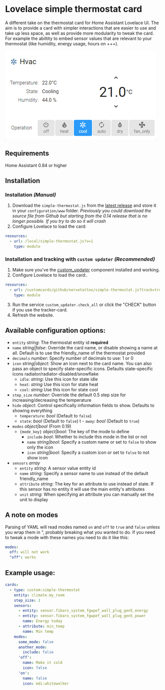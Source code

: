 # Lovelace simple thermostat card

A different take on the thermostat card for Home Assistant Lovelace UI.
The aim is to provide a card with simpler interactions that are easier to use and take up less space, as well as provide more modularity to tweak the card. For example the abiltity to embed sensor values that are relevant to your thermostat (like humidity, energy usage, hours on +++).

![Example thermostat](https://github.com/nervetattoo/simple-thermostat/raw/master/thermostat-card.png)

## Requirements

Home Assistant 0.84 or higher

## Installation

### Installation _(Manual)_

1. Download the `simple-thermostat.js` from the [latest release](https://github.com/nervetattoo/simple-thermostat/releases/latest) and store it in your `configuration/www` folder.
   _Previously you could download the source file from Github but starting from the 0.14 release that is no longer possible. If you try to do so it will crash_
2. Configure Lovelace to load the card:

```yaml
resources:
  - url: /local/simple-thermostat.js?v=1
    type: module
```

### Installation and tracking with `custom updater` _(Recommended)_

1. Make sure you've the [custom_updater](https://github.com/custom-components/custom_updater) component installed and working.
2. Configure Lovelace to load the card:.

```yaml
resources:
  - url: /customcards/github/nervetattoo/simple-thermostat.js?track=true
    type: module
```

3. Run the service `custom_updater.check_all` or click the "CHECK" button if you use the tracker-card.
4. Refresh the website.

## Available configuration options:

- `entity` _string_: The thermostat entity id **required**
- `name` _string|false_: Override the card name, or disable showing a name at all. Default is to use the friendly_name of the thermostat provided
- `decimals` _number_: Specify number of decimals to use: 1 or 0
- `icon` _string|object_: Show an icon next to the card name. You can also pass an object to specify state-specific icons. Defaults state-specific icons radiator/radiator-disabled/snowflake
  - `idle`: _string_: Use this icon for state idle
  - `heat`: _string_ Use this icon for state heat
  - `cool`: _string_ Use this icon for state cool
- `step_size` _number_: Override the default 0.5 step size for increasing/decreasing the temperature
- `hide` _object_: Control specifically information fields to show. Defaults to showing everything
  - `temperature`: _bool_ (Default to `false`)
  - `state`: _bool_ (Default to `false`)
    t - `away`: _bool_ (Default to `true`)
- `modes` _object|bool_ (From 0.19)
  - `{mode_key}` _object|bool_: The key of the mode to define
    - `include` _bool_: Whether to include this mode in the list or not
    - `name` _string|bool_: Specify a custom name or set to `false` to show only the icon
    - `icon` _string|bool_: Specify a custom icon or set to `false` to not show icon
- `sensors` _array_
  - `entity` _string_: A sensor value entity id
  - `name` _string_: Specify a sensor name to use instead of the default friendly_name
  - `attribute` _string_: The key for an attribute to use instead of state. If this sensor has no entity it will use the main entity's attributes
  - `unit` _string_: When specifying an attribute you can manually set the unit to display

## A note on modes

Parsing of YAML will read modes named `on` and `off` to `true` and `false` unless you wrap them in ", probably breaking what you wanted to do. If you need to tweak a mode with these names you need to do it like this:

```yaml
modes:
  off: will not work
  "off": works
```

## Example usage:

```yaml
cards:
  - type: custom:simple-thermostat
    entity: climate.my_room
    step_size: 1
    sensors:
      - entity: sensor.fibaro_system_fgwpef_wall_plug_gen5_energy
      - entity: sensor.fibaro_system_fgwpef_wall_plug_gen5_power
        name: Energy today
      - attribute: min_temp
        name: Min temp
    modes:
      some_mode: false
      another_mode:
        include: false
      'off':
        name: Make it cold
        icon: false
      'on':
        name: false
        icon: mdi:whitewalker
```

